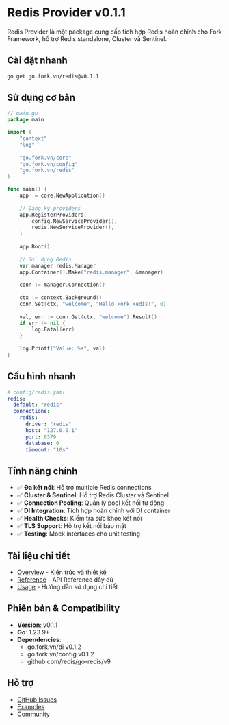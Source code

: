 # Redis Provider v0.1.1

Redis Provider là một package cung cấp tích hợp Redis hoàn chỉnh cho Fork Framework, hỗ trợ Redis standalone, Cluster và Sentinel.

## Cài đặt nhanh

```bash
go get go.fork.vn/redis@v0.1.1
```

## Sử dụng cơ bản

```go
// main.go
package main

import (
    "context"
    "log"
    
    "go.fork.vn/core"
    "go.fork.vn/config"
    "go.fork.vn/redis"
)

func main() {
    app := core.NewApplication()
    
    // Đăng ký providers
    app.RegisterProviders(
        config.NewServiceProvider(),
        redis.NewServiceProvider(),
    )
    
    app.Boot()
    
    // Sử dụng Redis
    var manager redis.Manager
    app.Container().Make("redis.manager", &manager)
    
    conn := manager.Connection()
    
    ctx := context.Background()
    conn.Set(ctx, "welcome", "Hello Fork Redis!", 0)
    
    val, err := conn.Get(ctx, "welcome").Result()
    if err != nil {
        log.Fatal(err)
    }
    
    log.Printf("Value: %s", val)
}
```

## Cấu hình nhanh

```yaml
# config/redis.yaml
redis:
  default: "redis"
  connections:
    redis:
      driver: "redis"
      host: "127.0.0.1"
      port: 6379
      database: 0
      timeout: "10s"
```

## Tính năng chính

- ✅ **Đa kết nối**: Hỗ trợ multiple Redis connections
- ✅ **Cluster & Sentinel**: Hỗ trợ Redis Cluster và Sentinel
- ✅ **Connection Pooling**: Quản lý pool kết nối tự động
- ✅ **DI Integration**: Tích hợp hoàn chỉnh với DI container
- ✅ **Health Checks**: Kiểm tra sức khỏe kết nối
- ✅ **TLS Support**: Hỗ trợ kết nối bảo mật
- ✅ **Testing**: Mock interfaces cho unit testing

## Tài liệu chi tiết

- [Overview](overview.md) - Kiến trúc và thiết kế
- [Reference](reference.md) - API Reference đầy đủ  
- [Usage](usage.md) - Hướng dẫn sử dụng chi tiết

## Phiên bản & Compatibility

- **Version**: v0.1.1
- **Go**: 1.23.9+
- **Dependencies**: 
  - go.fork.vn/di v0.1.2
  - go.fork.vn/config v0.1.2
  - github.com/redis/go-redis/v9

## Hỗ trợ

- [GitHub Issues](github.com/go-fork/redis/issues)
- [Examples](github.com/go-fork/recipes/tree/main/examples/redis)
- [Community](github.com/go-fork/redis/discussions)
